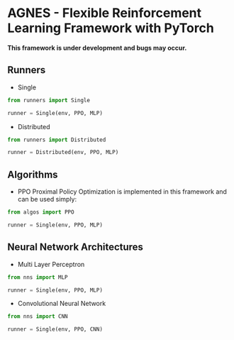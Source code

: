 # AGNES - Flexible Reinforcement Learning Framework with PyTorch

**This framework is under development and bugs may occur.**

## Runners
* Single

```python
from runners import Single

runner = Single(env, PPO, MLP)
```

* Distributed

```python
from runners import Distributed

runner = Distributed(env, PPO, MLP)
```

## Algorithms
* PPO
Proximal Policy Optimization is implemented in this framework and can be used simply:
```python
from algos import PPO

runner = Single(env, PPO, MLP)
```

## Neural Network Architectures

* Multi Layer Perceptron
```python
from nns import MLP

runner = Single(env, PPO, MLP)
```

* Convolutional Neural Network
```python
from nns import CNN

runner = Single(env, PPO, CNN)
```
